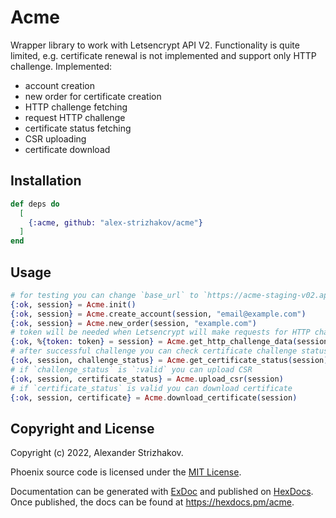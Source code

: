 # Acme

Wrapper library to work with Letsencrypt API V2. Functionality is quite limited, e.g. certificate renewal is not implemented and support only HTTP challenge.
Implemented:
- account creation
- new order for certificate creation
- HTTP challenge fetching
- request HTTP challenge
- certificate status fetching
- CSR uploading
- certificate download


## Installation

```elixir
def deps do
  [
    {:acme, github: "alex-strizhakov/acme"}
  ]
end
```

## Usage

```elixir
# for testing you can change `base_url` to `https://acme-staging-v02.api.letsencrypt.org`
{:ok, session} = Acme.init()
{:ok, session} = Acme.create_account(session, "email@example.com")
{:ok, session} = Acme.new_order(session, "example.com")
# token will be needed when Letsencrypt will make requests for HTTP challenge to `http://example.com/.well-known/acme-challenge/#{token}`
{:ok, %{token: token} = session} = Acme.get_http_challenge_data(session)
# after successful challenge you can check certificate challenge status
{:ok, session, challenge_status} = Acme.get_certificate_status(session)
# if `challenge_status` is `:valid` you can upload CSR
{:ok, session, certificate_status} = Acme.upload_csr(session)
# if `certificate_status` is valid you can download certificate
{:ok, session, certificate} = Acme.download_certificate(session)
```

## Copyright and License

Copyright (c) 2022, Alexander Strizhakov.

Phoenix source code is licensed under the [MIT License](LICENSE.md).

Documentation can be generated with [ExDoc](https://github.com/elixir-lang/ex_doc)
and published on [HexDocs](https://hexdocs.pm). Once published, the docs can
be found at <https://hexdocs.pm/acme>.

